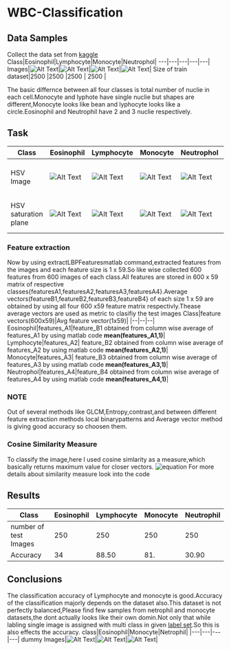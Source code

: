 # WBC-Classification
## Data Samples
Collect the data set from [kaggle](https://www.kaggle.com/paultimothymooney/blood-cells)
Class|Eosinophil|Lymphocyte|Monocyte|Neutrophol|
---|---|---|---|---|
Images|![Alt Text](https://github.com/SaiPavan-Tadem/WBC-Classification/blob/main/Image%20Samples/Eosinophil%20(1).jpg)|![Alt Text](https://github.com/SaiPavan-Tadem/WBC-Classification/blob/main/Image%20Samples/Lymphocyte%20(1).jpg)|![Alt Text](https://github.com/SaiPavan-Tadem/WBC-Classification/blob/main/Image%20Samples/Monocyte%20(1).jpg)|![Alt Text](https://github.com/SaiPavan-Tadem/WBC-Classification/blob/main/Image%20Samples/Neutrophil%20(1).jpg)|
 Size of train dataset|2500 |2500 |2500 | 2500 |

The basic differnce between all four classes is total number of nuclie in each cell.Monocyte and lyphote have single nuclie but shapes are different,Monocyte looks like bean
and lyphocyte looks like a circle.Eosinophil and Neutrophil have 2 and 3 nuclie respectively.
<br>
## Task
Class|Eosinophil|Lymphocyte|Monocyte|Neutrophol|Task
|---|---|---|---|---|---|
HSV Image|![Alt Text](https://github.com/SaiPavan-Tadem/WBC-Classification/blob/main/HSV%20Images/E-HSV.jpg)|![Alt Text](https://github.com/SaiPavan-Tadem/WBC-Classification/blob/main/HSV%20Images/L-HSV.jpg)|![Alt Text](https://github.com/SaiPavan-Tadem/WBC-Classification/blob/main/HSV%20Images/M-HSV.jpg)|![Alt Text](https://github.com/SaiPavan-Tadem/WBC-Classification/blob/main/HSV%20Images/N-HSV.jpg)|This image is obtained by Ihsv=rgb2hsv(Img) command|
HSV saturation plane|![Alt Text](https://github.com/SaiPavan-Tadem/WBC-Classification/blob/main/HSV%20Images/HSV-2-E.jpg)|![Alt Text](https://github.com/SaiPavan-Tadem/WBC-Classification/blob/main/HSV%20Images/HSV-2-L.jpg) |![Alt Text](https://github.com/SaiPavan-Tadem/WBC-Classification/blob/main/HSV%20Images/HSV-2-M.jpg)|![Alt Text](https://github.com/SaiPavan-Tadem/WBC-Classification/blob/main/HSV%20Images/HSV-2-N.jpg)|It is a saturation plane(2nd plane of hsv) obtained by Ihsv(:,:,2)

### Feature extraction
Now by using extractLBPFeaturesmatlab command,extracted features from the images and each feature size is 1 x 59.So like wise collected 600 features from 600 images of each class.All features are stored in 600 x 59 matrix of respective classes{featuresA1,featuresA2,featuresA3,featuresA4}.Average vectors(featureB1,featureB2,featureB3,featureB4} of each size 1 x 59 are obtained by using all four 600 x59 feature matrix respectivly.Thease average vectors are used as metric to clasifiy the test images
Class|feature vectors(600x59)|Avg feature vector(1x59)|
|--|--|--|
Eosinophil|features_A1|feature_B1 obtained from column wise average of features_A1 by using matlab code **mean(features_A1,1)**|
Lymphocyte|features_A2| feature_B2 obtained from column wise average of features_A2 by using matlab code **mean(features_A2,1)**|
Monocyte|features_A3| feature_B3 obtained from column wise average of features_A3 by using matlab code **mean(features_A3,1)**|
Neutrophol|features_A4|feature_B4 obtained from column wise average of features_A4 by using matlab code **mean(features_A4,1)**|


### NOTE
Out of several methods like GLCM,Entropy,contrast,and between different feature extraction methods local binarypatterns and Average vector method is giving good accuracy so choosen them.
### Cosine Similarity Measure
To classify the image,here I used cosine simlarity as a measure,which basically returns maximum value for closer vectors.
![equation](https://github.com/SaiPavan-Tadem/WBC-Classification/blob/main/cosine-similarity.png)
For more details about similarity measure look into the code
<br>

## Results
Class|Eosinophil|Lymphocyte|Monocyte|Neutrophil|
|---|---|---|---|---|
number of test Images |250 |250 |250 |250  |
Accuracy |34|88.50|81.|30.90|
## Conclusions

The classification accuracy of Lymphocyte and monocyte is good.Accuracy of the classification majorly depends on the dataset also.This dataset is not perfectly balanced,Please find few samples from netrophil and monocyte datasets,the dont actually looks like their own domin.Not only that while labling single image is assigned with multi class in given [label set](https://github.com/SaiPavan-Tadem/WBC-Classification/blob/main/labels.csv).So this is also effects the accuracy.
class|Eosinophil|Monocyte|Netrophil|
|---|---|---|---|
dummy Images|![Alt Text](https://github.com/SaiPavan-Tadem/WBC-Classification/blob/main/Dummy%20data%20samples/dummy_Eosinophil.jpg)|![Alt Text](https://github.com/SaiPavan-Tadem/WBC-Classification/blob/main/Dummy%20data%20samples/Monocyte_dummy.jpg)|![Alt Text](https://github.com/SaiPavan-Tadem/WBC-Classification/blob/main/Dummy%20data%20samples/dummy_Neutrophil.jpg)|




